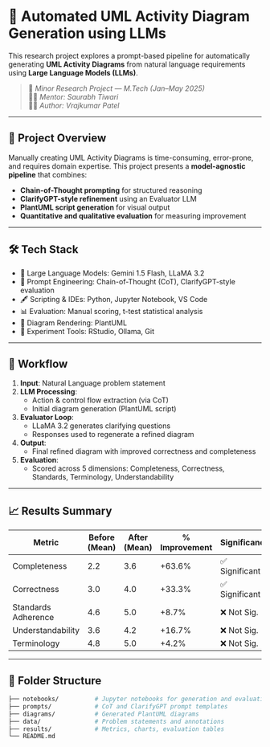 # 🚀 Automated UML Activity Diagram Generation using LLMs

This research project explores a prompt-based pipeline for automatically generating **UML Activity Diagrams** from natural language requirements using **Large Language Models (LLMs)**.

> 📅 *Minor Research Project — M.Tech (Jan–May 2025)*  
> 👨‍🏫 *Mentor: Saurabh Tiwari*  
> 🧑‍💻 *Author: Vrajkumar Patel*

---

## 📌 Project Overview

Manually creating UML Activity Diagrams is time-consuming, error-prone, and requires domain expertise. This project presents a **model-agnostic pipeline** that combines:

- **Chain-of-Thought prompting** for structured reasoning
- **ClarifyGPT-style refinement** using an Evaluator LLM
- **PlantUML script generation** for visual output
- **Quantitative and qualitative evaluation** for measuring improvement

---

## 🛠️ Tech Stack

- 🧠 Large Language Models: Gemini 1.5 Flash, LLaMA 3.2  
- 🧪 Prompt Engineering: Chain-of-Thought (CoT), ClarifyGPT-style evaluation  
- 🖋️ Scripting & IDEs: Python, Jupyter Notebook, VS Code  
- 📊 Evaluation: Manual scoring, t-test statistical analysis  
- 🎨 Diagram Rendering: PlantUML  
- 🧪 Experiment Tools: RStudio, Ollama, Git  

---

## 🔄 Workflow

1. **Input**: Natural Language problem statement  
2. **LLM Processing**:
   - Action & control flow extraction (via CoT)
   - Initial diagram generation (PlantUML script)  
3. **Evaluator Loop**:
   - LLaMA 3.2 generates clarifying questions  
   - Responses used to regenerate a refined diagram  
4. **Output**:
   - Final refined diagram with improved correctness and completeness  
5. **Evaluation**:
   - Scored across 5 dimensions: Completeness, Correctness, Standards, Terminology, Understandability

---

## 📈 Results Summary

| Metric              | Before (Mean) | After (Mean) | % Improvement | Significance |
|---------------------|----------------|---------------|----------------|---------------|
| Completeness        | 2.2            | 3.6           | +63.6%         | ✅ Significant |
| Correctness         | 3.0            | 4.0           | +33.3%         | ✅ Significant |
| Standards Adherence | 4.6            | 5.0           | +8.7%          | ❌ Not Sig.    |
| Understandability   | 3.6            | 4.2           | +16.7%         | ❌ Not Sig.    |
| Terminology         | 4.8            | 5.0           | +4.2%          | ❌ Not Sig.    |

---

## 📂 Folder Structure

```bash
├── notebooks/          # Jupyter notebooks for generation and evaluation
├── prompts/            # CoT and ClarifyGPT prompt templates
├── diagrams/           # Generated PlantUML diagrams
├── data/               # Problem statements and annotations
├── results/            # Metrics, charts, evaluation tables
└── README.md
